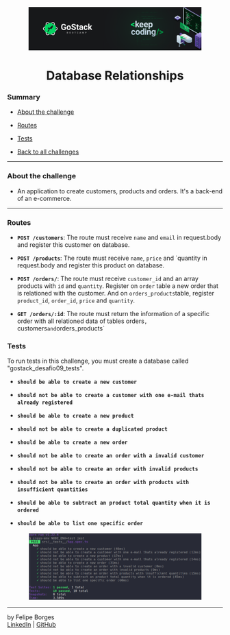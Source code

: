 <div align="center">
	<a href="https://rocketseat.com.br/gostack" target="_blank">
		<img src="../.github/gostackimg.png" alt="Logo" style="max-width:80%"/>
	</a>
</div>

<div align="center">
	<h1>Database Relationships</h1>
</div>

### Summary

- [About the challenge](#about-the-challenge)

- [Routes](#Routes)

- [Tests](#Tests)

- [Back to all challenges](https://github.com/felipejsborges/gostack_bootcamp_challenges#gostack-bootcamp-challenges-)
<hr>

### About the challenge

- An application to create customers, products and orders. It's a back-end of an e-commerce.
<hr>

### Routes

- **`POST /customers`**: The route must receive `name` and `email` in request.body and register this customer on database.

- **`POST /products`**: The route must receive `name`, `price` and `quantity in request.body and register this product on database.

- **`POST /orders/`**: The route must receive `customer_id` and an array products with `id` and `quantity`. Register on `order` table a new order that is relationed with the customer. And on `orders_products`table, register `product_id`, `order_id`, `price` and `quantity`.

- **`GET /orders/:id`**: The route must return the information of a specific order with all relationed data of tables orders`, `customers` and `orders_products`

### Tests
To run tests in this challenge, you must create a database called "gostack_desafio09_tests".

- **`should be able to create a new customer`**

- **`should not be able to create a customer with one e-mail thats already registered`**

- **`should be able to create a new product`**

- **`should not be able to create a duplicated product`**

- **`should be able to create a new order`**

- **`should not be able to create an order with a invalid customer`**

- **`should not be able to create an order with invalid products`**

- **`should not be able to create an order with products with insufficient quantities`**

- **`should be able to subtract an product total quantity when it is ordered`**

- **`should be able to list one specific order`**

<div align="center" style="margin-top: 16px;">	
	<img src="./.github/tests.png" alt="tests" style="max-width:80%"/>
</div>
<hr>

by Felipe Borges<br>
[LinkedIn](https://www.linkedin.com/in/felipejsborges) | [GitHub](https://github.com/felipejsborges)

